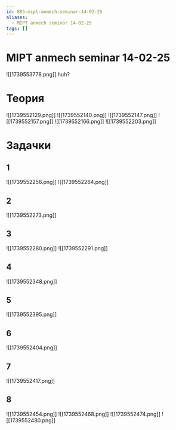 ```yaml
---
id: 885-mipt-anmech-seminar-14-02-25
aliases:
  - MIPT anmech seminar 14-02-25
tags: []
---
```

# MIPT anmech seminar 14-02-25

![[1739553778.png]]
huh?

# Теория

![[1739552129.png]]
![[1739552140.png]]
![[1739552147.png]]
![[1739552157.png]]
![[1739552166.png]]
![[1739552203.png]]

# Задачки

## 1

![[1739552256.png]]
![[1739552264.png]]

## 2

![[1739552273.png]]

## 3

![[1739552280.png]]
![[1739552291.png]]

## 4

![[1739552348.png]]

## 5

![[1739552395.png]]

## 6

![[1739552404.png]]

## 7

![[1739552417.png]]

## 8

![[1739552454.png]]
![[1739552468.png]]
![[1739552474.png]]
![[1739552480.png]]

